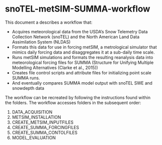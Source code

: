 # snoTEL-metSIM-SUMMA-workflow

This document a describes a workflow that:
-	Acquires meteorological data from the USDA’s Snow Telemetry Data Collection Network (snoTEL) and the North American Land Data Assimilation System (NLDAS)
-	Formats this data for use in forcing metSIM, a metrological simulator that mimics daily forcing data and disaggregates it at a sub-daily time scale.
-	Runs metSIM simulations and formats the resulting reanalysis data into meteorological forcing files for SUMMA (Structure for Unifying Multiple Modelling Alternatives (Clarke et al., 2015))
-	Creates file control scripts and attribute files for initializing point scale SUMMA runs.
-	And eventually compares SUMMA model output with snoTEL SWE and snowdepth data

The workflow can be recreated by following the instructions found within the folders. The workflow accesses folders in the subsequent order:
1)	DATA_ACQUISITION
2)	METSIM_INSTALLATION
3)	CREATE_METSIM_INPUTFILES
4)	CREATE_SUMMA_FORCINGFILES
5)	CREATE_SUMMA_CONTOLFILES
6)	MODEL_EVALUATION
